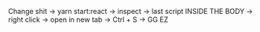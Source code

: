 Change shit -> yarn start:react -> inspect -> last script INSIDE THE BODY -> right click -> open in new tab -> Ctrl + S -> GG EZ
